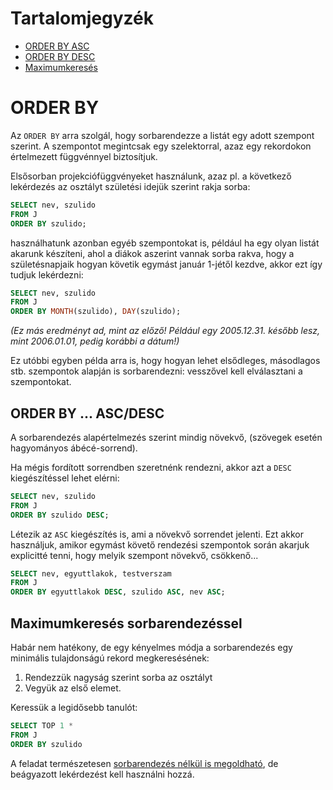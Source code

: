 # Tartalomjegyzék
- [ORDER BY ASC](#order-by)
- [ORDER BY DESC](#order-by--ascdesc)
- [Maximumkeresés](#maximumkeresés-sorbarendezéssel)

# ORDER BY

Az ``ORDER BY`` arra szolgál, hogy sorbarendezze a listát egy adott szempont szerint. A szempontot megintcsak egy szelektorral, azaz egy rekordokon értelmezett függvénnyel biztosítjuk.

Elsősorban projekciófüggvényeket használunk, azaz pl. a következő lekérdezés az osztályt születési idejük szerint rakja sorba:

```sql
SELECT nev, szulido
FROM J
ORDER BY szulido;
```

használhatunk azonban egyéb szempontokat is, például ha egy olyan listát akarunk készíteni, ahol a diákok aszerint vannak sorba rakva, hogy a születésnapjaik hogyan követik egymást január 1-jétől kezdve, akkor ezt így tudjuk lekérdezni:

```sql
SELECT nev, szulido
FROM J
ORDER BY MONTH(szulido), DAY(szulido);
```

*(Ez más eredményt ad, mint az előző! Például egy 2005.12.31. később lesz, mint 2006.01.01, pedig korábbi a dátum!)*

Ez utóbbi egyben példa arra is, hogy hogyan lehet elsődleges, másodlagos stb. szempontok alapján is sorbarendezni: vesszővel kell elválasztani a szempontokat. 



## ORDER BY ... ASC/DESC
A sorbarendezés alapértelmezés szerint mindig növekvő, (szövegek esetén hagyományos ábécé-sorrend).

Ha mégis fordított sorrendben szeretnénk rendezni, akkor azt a ``DESC`` kiegészítéssel lehet elérni:

```sql
SELECT nev, szulido
FROM J
ORDER BY szulido DESC;
```

Létezik az ``ASC`` kiegészítés is, ami a növekvő sorrendet jelenti. Ezt akkor használjuk, amikor egymást követő rendezési szempontok során akarjuk explicitté tenni, hogy melyik szempont növekvő, csökkenő...

```sql
SELECT nev, egyuttlakok, testverszam
FROM J
ORDER BY egyuttlakok DESC, szulido ASC, nev ASC;
```

## Maximumkeresés sorbarendezéssel

Habár nem hatékony, de egy kényelmes módja a sorbarendezés egy minimális tulajdonságú rekord megkeresésének:
1. Rendezzük nagyság szerint sorba az osztályt
2. Vegyük az első elemet. 

Keressük a legidősebb tanulót:
```sql
SELECT TOP 1 *
FROM J
ORDER BY szulido
```

A feladat természetesen [sorbarendezés nélkül is megoldható](#beágyazás-értékek-helyére), de beágyazott lekérdezést kell használni hozzá.
